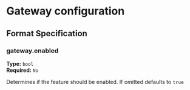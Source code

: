 # Gateway configuration

## Format Specification

### gateway.enabled
**Type:** `bool`<br>
**Required:** `No` <br>

Determines if the feature should be enabled. If omitted defaults to `true`
